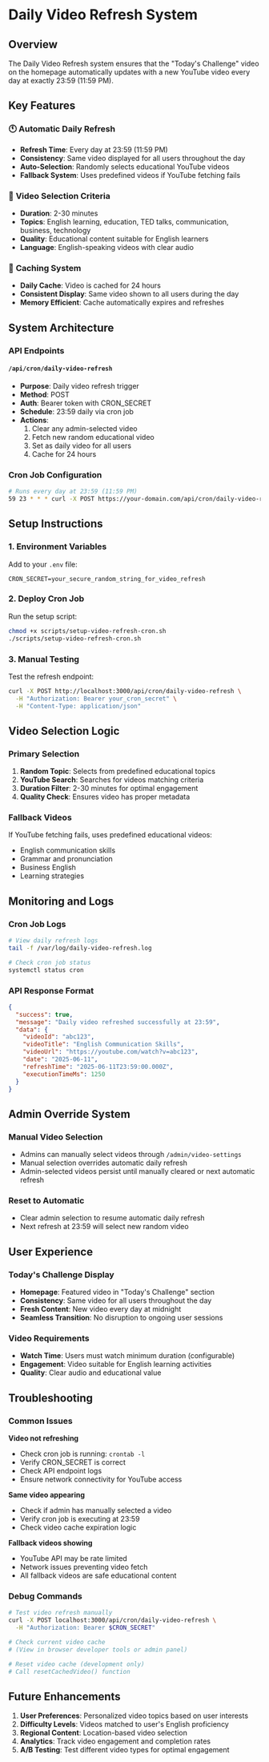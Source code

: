 # Daily Video Refresh System

## Overview
The Daily Video Refresh system ensures that the "Today's Challenge" video on the homepage automatically updates with a new YouTube video every day at exactly 23:59 (11:59 PM).

## Key Features

### 🕚 **Automatic Daily Refresh**
- **Refresh Time**: Every day at 23:59 (11:59 PM)
- **Consistency**: Same video displayed for all users throughout the day
- **Auto-Selection**: Randomly selects educational YouTube videos
- **Fallback System**: Uses predefined videos if YouTube fetching fails

### 🎯 **Video Selection Criteria**
- **Duration**: 2-30 minutes
- **Topics**: English learning, education, TED talks, communication, business, technology
- **Quality**: Educational content suitable for English learners
- **Language**: English-speaking videos with clear audio

### 🔄 **Caching System**
- **Daily Cache**: Video is cached for 24 hours
- **Consistent Display**: Same video shown to all users during the day
- **Memory Efficient**: Cache automatically expires and refreshes

## System Architecture

### API Endpoints

#### `/api/cron/daily-video-refresh`
- **Purpose**: Daily video refresh trigger
- **Method**: POST
- **Auth**: Bearer token with CRON_SECRET
- **Schedule**: 23:59 daily via cron job
- **Actions**:
  1. Clear any admin-selected video
  2. Fetch new random educational video
  3. Set as daily video for all users
  4. Cache for 24 hours

### Cron Job Configuration
```bash
# Runs every day at 23:59 (11:59 PM)
59 23 * * * curl -X POST https://your-domain.com/api/cron/daily-video-refresh -H "Authorization: Bearer $CRON_SECRET"
```

## Setup Instructions

### 1. Environment Variables
Add to your `.env` file:
```env
CRON_SECRET=your_secure_random_string_for_video_refresh
```

### 2. Deploy Cron Job
Run the setup script:
```bash
chmod +x scripts/setup-video-refresh-cron.sh
./scripts/setup-video-refresh-cron.sh
```

### 3. Manual Testing
Test the refresh endpoint:
```bash
curl -X POST http://localhost:3000/api/cron/daily-video-refresh \
  -H "Authorization: Bearer your_cron_secret" \
  -H "Content-Type: application/json"
```

## Video Selection Logic

### Primary Selection
1. **Random Topic**: Selects from predefined educational topics
2. **YouTube Search**: Searches for videos matching criteria
3. **Duration Filter**: 2-30 minutes for optimal engagement
4. **Quality Check**: Ensures video has proper metadata

### Fallback Videos
If YouTube fetching fails, uses predefined educational videos:
- English communication skills
- Grammar and pronunciation
- Business English
- Learning strategies

## Monitoring and Logs

### Cron Job Logs
```bash
# View daily refresh logs
tail -f /var/log/daily-video-refresh.log

# Check cron job status
systemctl status cron
```

### API Response Format
```json
{
  "success": true,
  "message": "Daily video refreshed successfully at 23:59",
  "data": {
    "videoId": "abc123",
    "videoTitle": "English Communication Skills",
    "videoUrl": "https://youtube.com/watch?v=abc123",
    "date": "2025-06-11",
    "refreshTime": "2025-06-11T23:59:00.000Z",
    "executionTimeMs": 1250
  }
}
```

## Admin Override System

### Manual Video Selection
- Admins can manually select videos through `/admin/video-settings`
- Manual selection overrides automatic daily refresh
- Admin-selected videos persist until manually cleared or next automatic refresh

### Reset to Automatic
- Clear admin selection to resume automatic daily refresh
- Next refresh at 23:59 will select new random video

## User Experience

### Today's Challenge Display
- **Homepage**: Featured video in "Today's Challenge" section
- **Consistency**: Same video for all users throughout the day
- **Fresh Content**: New video every day at midnight
- **Seamless Transition**: No disruption to ongoing user sessions

### Video Requirements
- **Watch Time**: Users must watch minimum duration (configurable)
- **Engagement**: Video suitable for English learning activities
- **Quality**: Clear audio and educational value

## Troubleshooting

### Common Issues

**Video not refreshing**
- Check cron job is running: `crontab -l`
- Verify CRON_SECRET is correct
- Check API endpoint logs
- Ensure network connectivity for YouTube access

**Same video appearing**
- Check if admin has manually selected a video
- Verify cron job is executing at 23:59
- Check video cache expiration logic

**Fallback videos showing**
- YouTube API may be rate limited
- Network issues preventing video fetch
- All fallback videos are safe educational content

### Debug Commands
```bash
# Test video refresh manually
curl -X POST localhost:3000/api/cron/daily-video-refresh \
  -H "Authorization: Bearer $CRON_SECRET"

# Check current video cache
# (View in browser developer tools or admin panel)

# Reset video cache (development only)
# Call resetCachedVideo() function
```

## Future Enhancements

1. **User Preferences**: Personalized video topics based on user interests
2. **Difficulty Levels**: Videos matched to user's English proficiency
3. **Regional Content**: Location-based video selection
4. **Analytics**: Track video engagement and completion rates
5. **A/B Testing**: Test different video types for optimal engagement
